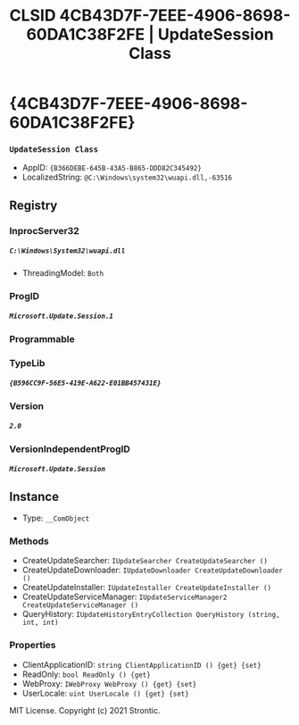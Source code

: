 ﻿---
title: "CLSID 4CB43D7F-7EEE-4906-8698-60DA1C38F2FE | UpdateSession Class"
excerpt: What is COM-Object CLSID 4CB43D7F-7EEE-4906-8698-60DA1C38F2FE?
---

# {4CB43D7F-7EEE-4906-8698-60DA1C38F2FE}

### `UpdateSession Class`
* AppID: `{B366DEBE-645B-43A5-B865-DDD82C345492}`
* LocalizedString: `@C:\Windows\system32\wuapi.dll,-63516`

## Registry


### InprocServer32

##### `C:\Windows\System32\wuapi.dll`
* ThreadingModel: `Both`

### ProgID

##### `Microsoft.Update.Session.1`

### Programmable


### TypeLib

##### `{B596CC9F-56E5-419E-A622-E01BB457431E}`

### Version

##### `2.0`

### VersionIndependentProgID

##### `Microsoft.Update.Session`

## Instance

* Type: `__ComObject`

### Methods

* CreateUpdateSearcher: `IUpdateSearcher CreateUpdateSearcher ()`
* CreateUpdateDownloader: `IUpdateDownloader CreateUpdateDownloader ()`
* CreateUpdateInstaller: `IUpdateInstaller CreateUpdateInstaller ()`
* CreateUpdateServiceManager: `IUpdateServiceManager2 CreateUpdateServiceManager ()`
* QueryHistory: `IUpdateHistoryEntryCollection QueryHistory (string, int, int)`

### Properties

* ClientApplicationID: `string ClientApplicationID () {get} {set} `
* ReadOnly: `bool ReadOnly () {get} `
* WebProxy: `IWebProxy WebProxy () {get} {set} `
* UserLocale: `uint UserLocale () {get} {set} `

MIT License. Copyright (c) 2021 Strontic.


